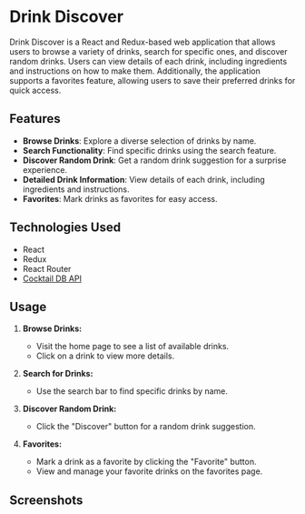 # Drink Discover

Drink Discover is a React and Redux-based web application that allows users to browse a variety of drinks, search for specific ones, and discover random drinks. Users can view details of each drink, including ingredients and instructions on how to make them. Additionally, the application supports a favorites feature, allowing users to save their preferred drinks for quick access.

## Features

- **Browse Drinks**: Explore a diverse selection of drinks by name.
- **Search Functionality**: Find specific drinks using the search feature.
- **Discover Random Drink**: Get a random drink suggestion for a surprise experience.
- **Detailed Drink Information**: View details of each drink, including ingredients and instructions.
- **Favorites**: Mark drinks as favorites for easy access.

## Technologies Used

- React
- Redux
- React Router
- [Cocktail DB API](https://www.thecocktaildb.com/api.php)

## Usage

1. **Browse Drinks:**
   - Visit the home page to see a list of available drinks.
   - Click on a drink to view more details.

2. **Search for Drinks:**
   - Use the search bar to find specific drinks by name.

3. **Discover Random Drink:**
   - Click the "Discover" button for a random drink suggestion.

4. **Favorites:**
   - Mark a drink as a favorite by clicking the "Favorite" button.
   - View and manage your favorite drinks on the favorites page.

## Screenshots